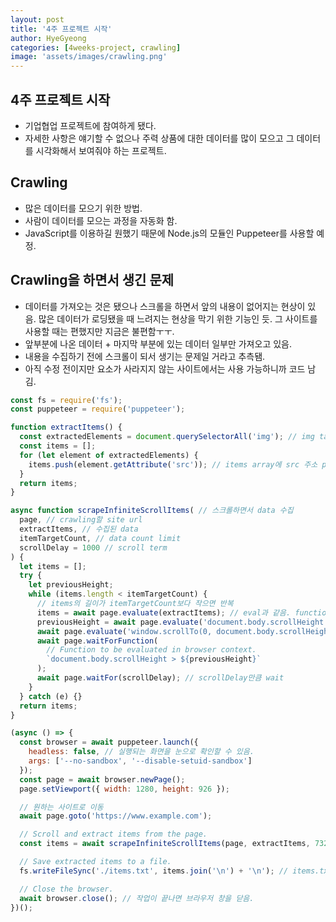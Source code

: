 ```yaml
---
layout: post
title: '4주 프로젝트 시작'
author: HyeGyeong
categories: [4weeks-project, crawling]
image: 'assets/images/crawling.png'
---
```


## 4주 프로젝트 시작

- 기업협업 프로젝트에 참여하게 됐다.
- 자세한 사항은 얘기할 수 없으나 주력 상품에 대한 데이터를 많이 모으고 그 데이터를 시각화해서 보여줘야 하는 프로젝트.

## Crawling

- 많은 데이터를 모으기 위한 방법.
- 사람이 데이터를 모으는 과정을 자동화 함.
- JavaScript를 이용하길 원했기 때문에 Node.js의 모듈인 Puppeteer를 사용할 예정.

## Crawling을 하면서 생긴 문제

- 데이터를 가져오는 것은 됐으나 스크롤을 하면서 앞의 내용이 없어지는 현상이 있음. 많은 데이터가 로딩됐을 때 느려지는 현상을 막기 위한 기능인 듯. 그 사이트를 사용할 때는 편했지만 지금은 불편함ㅜㅜ.
- 앞부분에 나온 데이터 + 마지막 부분에 있는 데이터 일부만 가져오고 있음.
- 내용을 수집하기 전에 스크롤이 되서 생기는 문제일 거라고 추측됌.
- 아직 수정 전이지만 요소가 사라지지 않는 사이트에서는 사용 가능하니까 코드 남김.

```js
const fs = require('fs');
const puppeteer = require('puppeteer');

function extractItems() {
  const extractedElements = document.querySelectorAll('img'); // img tag selector
  const items = [];
  for (let element of extractedElements) {
    items.push(element.getAttribute('src')); // items array에 src 주소 push
  }
  return items;
}

async function scrapeInfiniteScrollItems( // 스크롤하면서 data 수집
  page, // crawling할 site url
  extractItems, // 수집된 data
  itemTargetCount, // data count limit
  scrollDelay = 1000 // scroll term
) {
  let items = [];
  try {
    let previousHeight;
    while (items.length < itemTargetCount) {
      // items의 길이가 itemTargetCount보다 작으면 반복
      items = await page.evaluate(extractItems); // eval과 같음. function을 invoke
      previousHeight = await page.evaluate('document.body.scrollHeight'); // body의 scrollHeight 계산
      await page.evaluate('window.scrollTo(0, document.body.scrollHeight)'); // scrollHeight로 스크롤 이동
      await page.waitForFunction(
        // Function to be evaluated in browser context.
        `document.body.scrollHeight > ${previousHeight}`
      );
      await page.waitFor(scrollDelay); // scrollDelay만큼 wait
    }
  } catch (e) {}
  return items;
}

(async () => {
  const browser = await puppeteer.launch({
    headless: false, // 실행되는 화면을 눈으로 확인할 수 있음.
    args: ['--no-sandbox', '--disable-setuid-sandbox']
  });
  const page = await browser.newPage();
  page.setViewport({ width: 1280, height: 926 });

  // 원하는 사이트로 이동
  await page.goto('https://www.example.com');

  // Scroll and extract items from the page.
  const items = await scrapeInfiniteScrollItems(page, extractItems, 732);

  // Save extracted items to a file.
  fs.writeFileSync('./items.txt', items.join('\n') + '\n'); // items.txt에 items data를 삽입

  // Close the browser.
  await browser.close(); // 작업이 끝나면 브라우저 창을 닫음.
})();
```
